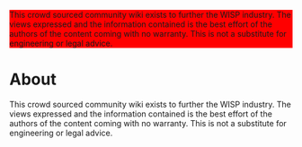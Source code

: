 <!-- TITLE: Home -->
<!-- SUBTITLE: A quick summary of Home -->
<style>
div.towerBkg {
    background-image: url("/uploads/pexels-photo-270286-2048-x-1367.jpeg");
		background-color: red;
}
</style>
<div class="towerBKG">
<p>This crowd sourced community wiki exists to further the WISP industry.  The views expressed and the information contained is the best effort of the authors of the content coming with no warranty.  This is not a substitute for engineering or legal advice.</p>
</div>

# About
This crowd sourced community wiki exists to further the WISP industry.  The views expressed and the information contained is the best effort of the authors of the content coming with no warranty.  This is not a substitute for engineering or legal advice.